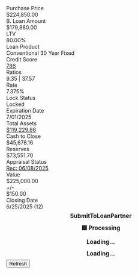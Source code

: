 <div class="custom-data-div"><section class="toolbar-item"><div class="text1">Purchase Price</div><div class="topbox">$224,850.00</div><div class="text2">B. Loan Amount</div><div class="midbox">$179,880.00</div><div class="text3">LTV</div><div class="bottombox">80.00%</div></section><section class="toolbar-item"><div class="text1">Loan Product</div><div class="topbox loan-product-font-size">Conventional 30 Year Fixed</div><div class="text2">Credit Score</div><div class="midbox"><a href="https://canopymortgage.nanolos.com/loan-application//#/loan/254977/financial/credit-report" target="_blank">786</a></div><div class="text3">Ratios</div><div class="bottombox">9.35   |   37.57</div></section><section class="toolbar-item"><div class="text1">Rate</div><div class="topbox">7.375%</div><div class="text2">Lock Status</div><div class="midbox good_ns">Locked</div><div class="text3">Expiration Date</div><div class="bottombox good_ns">7/01/2025</div></section><section class="toolbar-item"><div class="text1">Total Assets</div><div class="topbox"><a href="https://canopymortgage.nanolos.com/loan-application//#/loan/254977/financial/assets" target="_blank">$119,229.86</a></div><div class="text2">Cash to Close</div><div class="midbox">$45,678.16</div><div class="text3">Reserves</div><div class="bottombox good_ns">$73,551.70</div></section><section class="toolbar-item"><div class="text1">Appraisal Status</div><div class="topbox"><a href="https://canopymortgage.nanolos.com/loan-fulfillment/#/main/app/254977/third-party/appraisal" target="_blank">Rec: 06/08/2025</a></div><div class="text2">Value</div><div class="midbox">$225,000.00</div><div class="text3">+/-</div><div class="bottombox good_ns">$150.00</div></section><section class="toolbar-item"><div class="text1">Closing Date</div><div class="topbox">6/25/2025 (12)</div><div class="text2"></div><div class="midbox"></div><div class="text3"></div><div class="bottombox"></div></section><section class="toolbar-item full-width-row"><div class="full-width-value" style="grid-column: 1 / -1; text-align: center; font-size: 1.1em; font-weight: bold; padding: 5px; margin: 2px 0px;">SubmitToLoanPartner</div></section><section class="toolbar-item full-width-row"><div class="full-width-value loan-product-font-size" style="grid-column: 1 / -1; text-align: center; font-size: 1.1em; font-weight: bold; padding: 5px; margin: 2px 0px;">🟦 Processing</div></section><section class="toolbar-item full-width-row"><div class="full-width-value" style="grid-column: 1 / -1; text-align: center; font-size: 1.1em; font-weight: bold; padding: 5px; margin: 2px 0px;">Loading...</div></section><section class="toolbar-item full-width-row"><div class="full-width-value loan-product-font-size" style="grid-column: 1 / -1; text-align: center; font-size: 1.1em; font-weight: bold; padding: 5px; margin: 2px 0px;">Loading...</div></section><div class="refresh-div"><button class="refresh-button">Refresh</button></div></div>